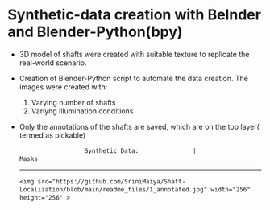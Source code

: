 # Synthetic-data creation with Belnder and Blender-Python(bpy)

* 3D model of shafts were created with suitable texture to replicate the real-world scenario.
* Creation of Blender-Python script to automate the data creation. The images were created with:
    1. Varying number of shafts
    2. Variyng illumination conditions   
   
* Only the annotations of the shafts are saved, which are on the top layer( termed as pickable) 

                        Synthetic Data:               |                 Masks   
    ----
    <p align="middle>
      <img src = "https://github.com/SriniMaiya/Shaft-Localization/blob/main/readme_files/Img_0001.png" width="256" height="256">       
        
      <img src="https://github.com/SriniMaiya/Shaft-Localization/blob/main/readme_files/1_annotated.jpg" width="256" height="256" >
    </p>